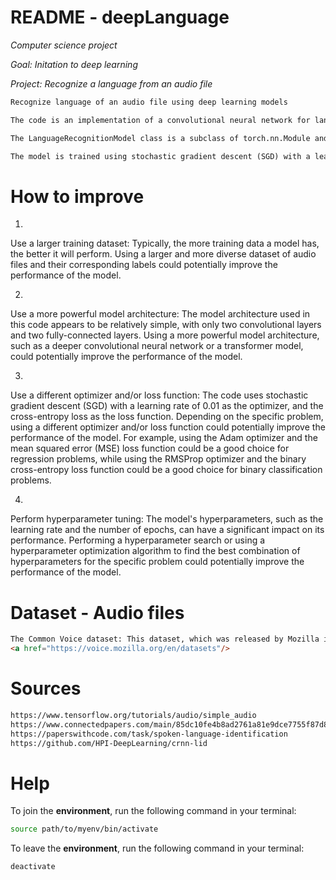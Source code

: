 # README - deepLanguage
*Computer science project*

*Goal: Initation to deep learning*

*Project: Recognize a language from an audio file*
```html
Recognize language of an audio file using deep learning models

The code is an implementation of a convolutional neural network for language recognition using PyTorch. It first loads the audio files and converts them to spectrograms, then splits the data into training, validation, and test sets. The data is then converted to PyTorch tensors, which are used as inputs to the model.

The LanguageRecognitionModel class is a subclass of torch.nn.Module and defines the layers of the model in its __init__ method. The forward pass of the model is defined in the forward method.

The model is trained using stochastic gradient descent (SGD) with a learning rate of 0.01, and the cross-entropy loss is used as the loss function. The model is evaluated on the validation set after each epoch, and the final test loss is printed after training is complete.
```

# How to improve

1.
Use a larger training dataset: Typically, the more training data a model has, the better it will perform. Using a larger and more diverse dataset of audio files and their corresponding labels could potentially improve the performance of the model.

2. 
Use a more powerful model architecture: The model architecture used in this code appears to be relatively simple, with only two convolutional layers and two fully-connected layers. Using a more powerful model architecture, such as a deeper convolutional neural network or a transformer model, could potentially improve the performance of the model.

3. 
Use a different optimizer and/or loss function: The code uses stochastic gradient descent (SGD) with a learning rate of 0.01 as the optimizer, and the cross-entropy loss as the loss function. Depending on the specific problem, using a different optimizer and/or loss function could potentially improve the performance of the model. For example, using the Adam optimizer and the mean squared error (MSE) loss function could be a good choice for regression problems, while using the RMSProp optimizer and the binary cross-entropy loss function could be a good choice for binary classification problems.

4. 
Perform hyperparameter tuning: The model's hyperparameters, such as the learning rate and the number of epochs, can have a significant impact on its performance. Performing a hyperparameter search or using a hyperparameter optimization algorithm to find the best combination of hyperparameters for the specific problem could potentially improve the performance of the model.

# Dataset - Audio files 
```html
The Common Voice dataset: This dataset, which was released by Mozilla in 2017, contains over 500 hours of voice data from more than 20,000 contributors, in a variety of languages. The dataset can be downloaded from the Common Voice website: 
<a href="https://voice.mozilla.org/en/datasets"/>
```
# Sources
```html
https://www.tensorflow.org/tutorials/audio/simple_audio
https://www.connectedpapers.com/main/85dc10fe4b8ad2761a81e9dce7755f87d822428e/Multiclass-Language-Identification-using-Deep-Learning-on-Spectral-Images-of-Audio-Signals/graph
https://paperswithcode.com/task/spoken-language-identification
https://github.com/HPI-DeepLearning/crnn-lid
```

# Help

To join the **environment**, run the following command in your terminal:

```bash
source path/to/myenv/bin/activate
```
To leave the **environment**, run the following command in your terminal:

```bash
deactivate
```
